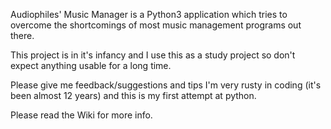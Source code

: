 Audiophiles' Music Manager is a Python3 application which tries to overcome the shortcomings of most music management programs out there. 

This project is in it's infancy and I use this as a study project so don't expect anything usable for a long time.

Please give me feedback/suggestions and tips I'm very rusty in coding (it's been almost 12 years) and this is my first attempt at python.

Please read the Wiki for more info.

